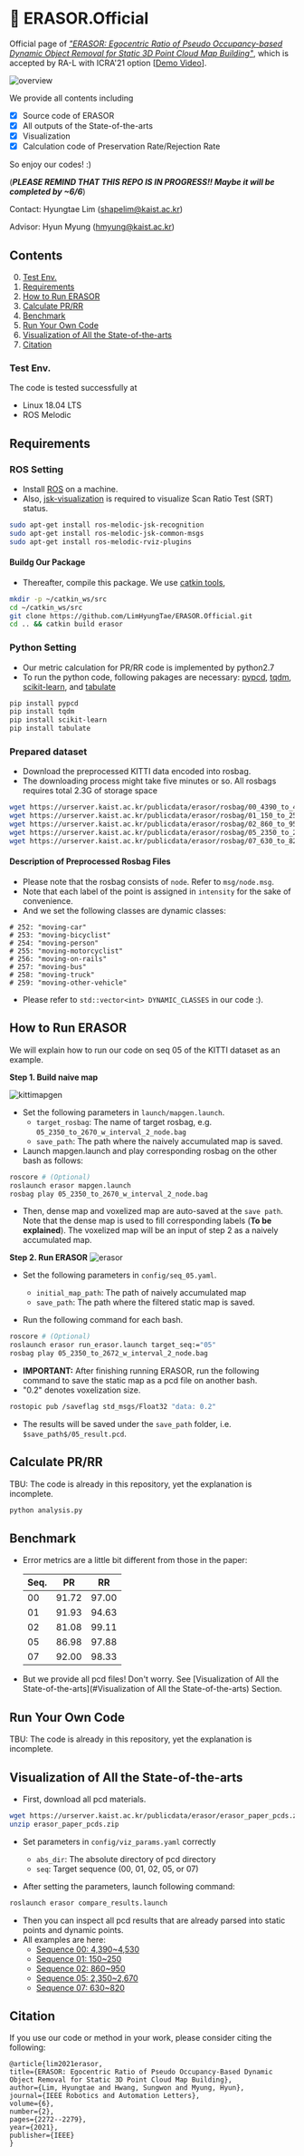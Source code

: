 # :rainbow: ERASOR.Official

Official page of [*"ERASOR: Egocentric Ratio of Pseudo Occupancy-based Dynamic Object Removal for Static 3D Point Cloud Map Building"*](https://arxiv.org/abs/2103.04316), which is accepted by RA-L with ICRA'21 option [[Demo Video](https://www.youtube.com/watch?v=Nx27ZO8afm0)].

![overview](img/fig_overview.png)

We provide all contents including

- [x] Source code of ERASOR
- [x] All outputs of the State-of-the-arts
- [x] Visualization
- [x] Calculation code of Preservation Rate/Rejection Rate

So enjoy our codes! :)

(***PLEASE REMIND THAT THIS REPO IS IN PROGRESS!! Maybe it will be completed by ~6/6***)

Contact: Hyungtae Lim (shapelim@kaist.ac.kr)

Advisor: Hyun Myung (hmyung@kaist.ac.kr)

## Contents
0. [Test Env.](#Test-Env.)
0. [Requirements](#requirements)
0. [How to Run ERASOR](#How-to-Run-ERASOR)
0. [Calculate PR/RR](#Calculate-PR/RR)
0. [Benchmark](#benchmark)
0. [Run Your Own Code](#Run-Your-Own-Code)
0. [Visualization of All the State-of-the-arts](#Visualization-of-All-the-State-of-the-arts)
0. [Citation](#citation)

### Test Env.
The code is tested successfully at
* Linux 18.04 LTS
* ROS Melodic

## Requirements

### ROS Setting
- Install [ROS](http://torch.ch/docs/getting-started.html) on a machine. 
- Also, [jsk-visualization](https://github.com/jsk-ros-pkg/jsk_visualization) is required to visualize Scan Ratio Test (SRT) status.

```bash
sudo apt-get install ros-melodic-jsk-recognition
sudo apt-get install ros-melodic-jsk-common-msgs
sudo apt-get install ros-melodic-rviz-plugins
```

#### Buildg Our Package 
- Thereafter, compile this package. We use [catkin tools](https://catkin-tools.readthedocs.io/en/latest/),
```bash
mkdir -p ~/catkin_ws/src
cd ~/catkin_ws/src
git clone https://github.com/LimHyungTae/ERASOR.Official.git
cd .. && catkin build erasor 
```
 
### Python Setting
- Our metric calculation for PR/RR code is implemented by python2.7
- To run the python code, following pakages are necessary: [pypcd](https://github.com/dimatura/pypcd), [tqdm](https://github.com/tqdm/tqdm), [scikit-learn](https://scikit-learn.org/stable/), and [tabulate](https://pyneng.readthedocs.io/en/latest/book/12_useful_modules/tabulate.html)
```bash
pip install pypcd
pip install tqdm	
pip install scikit-learn
pip install tabulate
```
 
### Prepared dataset

- Download the preprocessed KITTI data encoded into rosbag.
- The downloading process might take five minutes or so. All rosbags requires total 2.3G of storage space
```bash
wget https://urserver.kaist.ac.kr/publicdata/erasor/rosbag/00_4390_to_4530_w_interval_2_node.bag
wget https://urserver.kaist.ac.kr/publicdata/erasor/rosbag/01_150_to_250_w_interval_1_node.bag
wget https://urserver.kaist.ac.kr/publicdata/erasor/rosbag/02_860_to_950_w_interval_2_node.bag
wget https://urserver.kaist.ac.kr/publicdata/erasor/rosbag/05_2350_to_2670_w_interval_2_node.bag
wget https://urserver.kaist.ac.kr/publicdata/erasor/rosbag/07_630_to_820_w_interval_2_node.bag
```
#### Description of Preprocessed Rosbag Files

- Please note that the rosbag consists of `node`. Refer to `msg/node.msg`.
- Note that each label of the point is assigned in `intensity` for the sake of convenience.
- And we set the following classes are dynamic classes:
```
# 252: "moving-car"
# 253: "moving-bicyclist"
# 254: "moving-person"
# 255: "moving-motorcyclist"
# 256: "moving-on-rails"
# 257: "moving-bus"
# 258: "moving-truck"
# 259: "moving-other-vehicle"
```
- Please refer to `std::vector<int> DYNAMIC_CLASSES` in our code :).

## How to Run ERASOR

We will explain how to run our code on seq 05 of the KITTI dataset as an example.

**Step 1. Build naive map**

![kittimapgen](img/kittimapgen.gif)
* Set the following parameters in `launch/mapgen.launch`.
	* `target_rosbag`: The name of target rosbag, e.g. `05_2350_to_2670_w_interval_2_node.bag`
	* `save_path`: The path where the naively accumulated map is saved.
* Launch mapgen.launch and play corresponding rosbag on the other bash as follows:
```bash
roscore # (Optional)
roslaunch erasor mapgen.launch
rosbag play 05_2350_to_2670_w_interval_2_node.bag
```
* Then, dense map and voxelized map are auto-saved at the `save path`. Note that the dense map is used to fill corresponding labels (**To be explained**). The voxelized map will be an input of step 2 as a naively accumulated map.

**Step 2. Run ERASOR**
![erasor](img/kitti05.gif)
* Set the following parameters in `config/seq_05.yaml`.
	* `initial_map_path`: The path of naively accumulated map
	* `save_path`: The path where the filtered static map is saved.
  
* Run the following command for each bash.
```bash
roscore # (Optional)
roslaunch erasor run_erasor.launch target_seq:="05"
rosbag play 05_2350_to_2672_w_interval_2_node.bag
```
* **IMPORTANT:** After finishing running ERASOR, run the following command to save the static map as a pcd file on another bash.
* "0.2" denotes voxelization size.
```bash
rostopic pub /saveflag std_msgs/Float32 "data: 0.2"
```

* The results will be saved under the `save_path` folder, i.e. `$save_path$/05_result.pcd`.

## Calculate PR/RR

TBU: The code is already in this repository, yet the explanation is incomplete.
```bash
python analysis.py
```

## Benchmark

- Error metrics are a little bit different from those in the paper:
  
  | Seq.    |  PR  |  RR|
  |-----------------------------|:-----:|:-----:|
  | 00  | 91.72 | 97.00 |
  | 01  | 91.93 | 94.63 |
  | 02  | 81.08 | 99.11 |
  | 05  | 86.98 | 97.88 |
  | 07  | 92.00 | 98.33 |
- But we provide all pcd files! Don't worry. See [Visualization of All the State-of-the-arts](#Visualization of All the State-of-the-arts) Section.

## Run Your Own Code

TBU: The code is already in this repository, yet the explanation is incomplete.

## Visualization of All the State-of-the-arts

* First, download all pcd materials.
```bash
wget https://urserver.kaist.ac.kr/publicdata/erasor/erasor_paper_pcds.zip
unzip erasor_paper_pcds.zip
```

* Set parameters in `config/viz_params.yaml` correctly
    * `abs_dir`: The absolute directory of pcd directory
    * `seq`: Target sequence (00, 01, 02, 05, or 07)
    
* After setting the parameters, launch following command:
```bash
roslaunch erasor compare_results.launch
```
* Then you can inspect all pcd results that are already parsed into static points and dynamic points.
* All examples are here:
    * [Sequence 00: 4,390~4,530](imgs/00)
    * [Sequence 01: 150~250](imgs/01)
    * [Sequence 02: 860~950](imgs/02)
    * [Sequence 05: 2,350~2,670](imgs/05)
    * [Sequence 07: 630~820](imgs/07)

## Citation 
If you use our code or method in your work, please consider citing the following:

	@article{lim2021erasor,
    title={ERASOR: Egocentric Ratio of Pseudo Occupancy-Based Dynamic Object Removal for Static 3D Point Cloud Map Building},
    author={Lim, Hyungtae and Hwang, Sungwon and Myung, Hyun},
    journal={IEEE Robotics and Automation Letters},
    volume={6},
    number={2},
    pages={2272--2279},
    year={2021},
    publisher={IEEE}
    }



